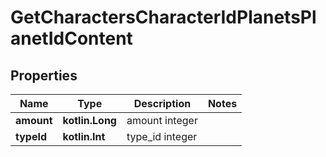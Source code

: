 
# GetCharactersCharacterIdPlanetsPlanetIdContent

## Properties
Name | Type | Description | Notes
------------ | ------------- | ------------- | -------------
**amount** | **kotlin.Long** | amount integer | 
**typeId** | **kotlin.Int** | type_id integer | 



